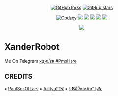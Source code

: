<p align="center">
    <a href="https://github.com/PmsHere/XanderRobot/network"><img src="https://img.shields.io/github/forks/PmsHere/XanderRobot?style=for-the-badge" alt="GitHub forks" /></a>
    <a href="https://github.com/PmsHere/XanderRobot/stargazers"><img src="https://img.shields.io/github/stars/PmsHere/XanderRobot?style=for-the-badge" alt="GitHub stars" /></a>
</p>
<p align="center">
    <a href="https://app.codacy.com/manual/PmsHere/XanderRobot/dashboard"> <img src="https://img.shields.io/codacy/grade/4d58f2a402b54aed8a7d95f7add45a81?color=brightgreen&logo=codacy&logoColor=green&style=for-the-badge" alt="Codacy" /></a>
    <a href="https://github.com/PmsHere/XanderRobot"> <img src="https://img.shields.io/github/repo-size/PmsHere/XanderRobot?color=orange&logo=github&logoColor=green&style=for-the-badge" /></a>
    <a href="https://github.com/PmsHere/XanderRobot/commits/prince"> <img src="https://img.shields.io/github/last-commit/PmsHere/XanderRobot?color=brown&logo=github&logoColor=green&style=for-the-badge" /></a>
    <a href="https://github.com/PmsHere/XanderRobot/issues"> <img src="https://img.shields.io/github/issues/PmsHere/XanderRobot?color=blueviolet&logo=github&logoColor=green&style=for-the-badge" /></a>
    <a href="https://github.com/PmsHere/XanderRobot/network/members"> <img src="https://img.shields.io/github/forks/PmsHere/XanderRobot?color=red&logo=github&logoColor=green&style=for-the-badge" /></a>  
    <a href="https://pypi.org/project/Telethon/"> <img src="https://img.shields.io/pypi/v/telethon?color=yellow&label=telethon&logo=python&logoColor=green&style=for-the-badge" /></a>
</p>

<p align="center">
  <img src="https://media.giphy.com/media/BAADBAAD8wEAAvDVrFKXslquAw8WdwI/giphy.gif">
</p>

# XanderRobot
Me On Telegram [᥊ꪖꪀᦔɛʀ #PmsHere](https://t.me/XanderRoBot)
 
## CREDITS

▪️ [PaulSonOfLars](https://github.com/PaulSonOfLars/tgbot)
▪️ [Aditya🇮🇳](https://github.com/xditya)
▪️ [✨𝐒υͣʀͫѵ𝖎ѵ✺ʀ™️✨⟁⃤](https://github.com/Sur-vivor)
